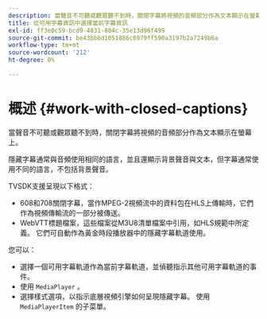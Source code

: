 ```yaml
---
description: 當聲音不可聽或觀眾聽不到時，關閉字幕將視頻的音頻部分作為文本顯示在螢幕上。
title: 從可用字幕資訊中選擇當前字幕資訊
exl-id: ff3e0c59-bcd9-4831-804c-35e13d96f499
source-git-commit: be43bbbd1051886c8979ff590a3197b2a7249b6a
workflow-type: tm+mt
source-wordcount: '212'
ht-degree: 0%

---
```


# 概述 {#work-with-closed-captions}

當聲音不可聽或觀眾聽不到時，關閉字幕將視頻的音頻部分作為文本顯示在螢幕上。

隱藏字幕通常與音頻使用相同的語言，並且還顯示背景聲音與文本，但字幕通常使用不同的語言，不包括背景聲音。

TVSDK支援呈現以下格式：

* 608和708關閉字幕，當作MPEG-2視頻流中的資料包在HLS上傳輸時，它們作為視頻傳輸流的一部分被傳送。
* WebVTT標題檔案，這些檔案從M3U8清單檔案中引用，如HLS規範中所定義。 它們可自動作為黃金時段播放器中的隱藏字幕軌道使用。

您可以：

* 選擇一個可用字幕軌道作為當前字幕軌道，並偵聽指示其他可用字幕軌道的事件。
* 使用 `MediaPlayer` 。
* 選擇樣式選項，以指示底層視頻引擎如何呈現隱藏字幕。 使用 `MediaPlayerItem` 的子菜單。
